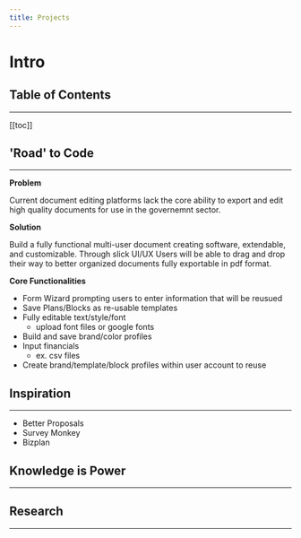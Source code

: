 ```yaml
---
title: Projects
---
```


# Intro

## Table of Contents

---

[[toc]]

## 'Road' to Code

---

**Problem**

Current document editing platforms lack the core ability to export and edit high quality documents for use in the governemnt sector.

**Solution**

Build a fully functional multi-user document creating software, extendable, and customizable. Through slick UI/UX Users will be able to drag and drop their way to better organized documents fully exportable in pdf format.

**Core Functionalities**

- Form Wizard prompting users to enter information that will be reusued
- Save Plans/Blocks as re-usable templates
- Fully editable text/style/font
  - upload font files or google fonts
- Build and save brand/color profiles
- Input financials
  - ex. csv files
- Create brand/template/block profiles within user account to reuse

## Inspiration

---

- Better Proposals
- Survey Monkey
- Bizplan

## Knowledge is Power

---

## Research

---
